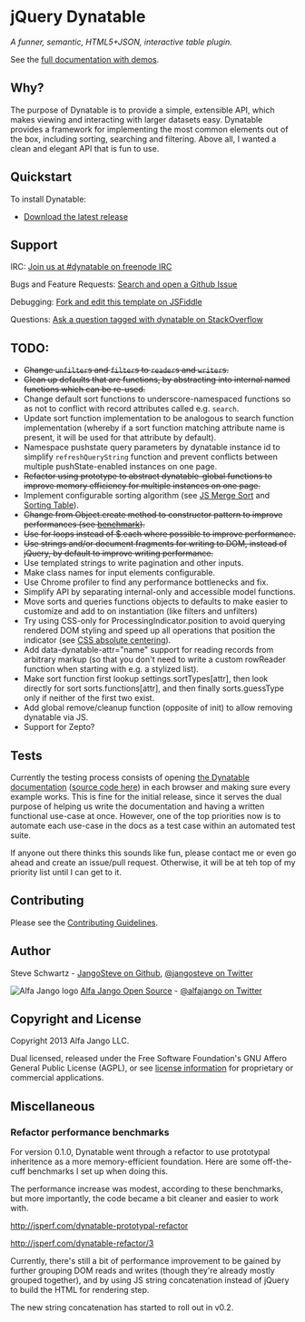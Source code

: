 # jQuery Dynatable

*A funner, semantic, HTML5+JSON, interactive table plugin.*

See the [full documentation with demos](http://www.dynatable.com).

## Why?

The purpose of Dynatable is to provide a simple, extensible API, which
makes viewing and interacting with larger datasets easy. Dynatable
provides a framework for implementing the most common elements out of
the box, including sorting, searching and filtering. Above
all, I wanted a clean and elegant API that is fun to use.

## Quickstart

To install Dynatable:

* [Download the latest release](http://jspkg.com/packages/dynatable)

## Support

IRC: [Join us at #dynatable on freenode IRC](irc://chat.freenode.net/dynatable)

Bugs and Feature Requests: [Search and open a Github Issue](https://github.com/alfajango/jquery-dynatable/issues)

Debugging: [Fork and edit this template on JSFiddle](http://jsfiddle.net/ty3b7/)

Questions: [Ask a question tagged with dynatable on
StackOverflow](http://stackoverflow.com/questions/tagged/dynatable)

## TODO:

* ~~Change `unfilter`s and `filter`s to `reader`s and `writer`s.~~
* ~~Clean up defaults that are functions, by abstracting into internal
  named functions which can be re-used.~~
* Change default sort functions to underscore-namespaced functions so as
  not to conflict with record attributes called e.g. `search`.
* Update sort function implementation to be analogous to search function
  implementation (whereby if a sort function matching attribute name is
  present, it will be used for that attribute by default).
* Namespace pushstate query parameters by dynatable instance id to
  simplify `refreshQueryString` function and prevent conflicts between
  multiple pushState-enabled instances on one page.
* ~~Refactor using prototype to abstract dynatable-global functions to
  improve memory efficiency for multiple instances on one page.~~
* Implement configurable sorting algorithm (see
  [JS Merge Sort](http://en.literateprograms.org/Merge_sort_%28JavaScript%29) and [Sorting Table](http://blog.vjeux.com/2010/javascript/javascript-sorting-table.html)).
* ~~Change from Object.create method to constructor pattern to improve
  performances (see
  [benchmark](http://jsperf.com/object-create-vs-constructor-vs-object-literal/7)).~~
* ~~Use for loops instead of $.each where possible to improve
  performance.~~
* ~~Use strings and/or document fragments for writing to DOM, instead of
  jQuery, by default to improve writing performance.~~
* Use templated strings to write pagination and other inputs.
* Make class names for input elements configurable.
* Use Chrome profiler to find any performance bottlenecks and fix.
* Simplify API by separating internal-only and accessible model
  functions.
* Move sorts and queries functions objects to defaults to make easier to
  customize and add to on instantiation (like filters and unfilters)
* Try using CSS-only for ProcessingIndicator.position to avoid querying
  rendered DOM styling and speed up all operations that position the
  indicator (see [CSS absolute
  centering](http://codepen.io/shshaw/full/gEiDt)).
* Add data-dynatable-attr="name" support for reading records from
  arbitrary markup (so that you don't need to write a custom rowReader
  function when starting with e.g. a stylized list).
* Make sort function first lookup settings.sortTypes[attr], then look
  directly for sort sorts.functions[attr], and then finally
  sorts.guessType only if neither of the first two exist.
* Add global remove/cleanup function (opposite of init) to allow
  removing dynatable via JS.
* Support for Zepto?

## Tests

Currently the testing process consists of opening [the Dynatable
documentation](http://os.alfajango.com/dynatable)
([source code
here](https://github.com/alfajango/alfajango.github.com/blob/master/_posts/2012-01-09-dynatable.md)) in
each browser and making sure every example works. This is fine for the
initial release, since it serves the dual purpose of helping us write
the documentation and having a written functional use-case at once.
However, one of the top priorities now is to automate each use-case in
the docs as a test case within an automated test suite.

If anyone out there thinks this sounds like fun, please contact me or
even go ahead and create an issue/pull request. Otherwise, it will be at
teh top of my priority list until I can get to it.

## Contributing

Please see the [Contributing Guidelines](https://github.com/JangoSteve/jquery-dynatable/blob/master/CONTRIBUTING.md).

## Author

Steve Schwartz -
[JangoSteve on Github](https://github.com/JangoSteve),
[@jangosteve on Twitter](https://twitter.com/jangosteve)

![Alfa Jango logo](https://s3.amazonaws.com/s3.alfajango.com/github-readmes/AlfaJango_Logo_Black_noname-tiny.png)
[Alfa Jango Open Source](http://os.alfajango.com) -
[@alfajango on Twitter](https://twitter.com/alfajango)

## Copyright and License

Copyright 2013 Alfa Jango LLC.

Dual licensed, released under the Free Software Foundation's
GNU Affero General Public License (AGPL), or see [license
information](http://www.dynatable.com/license) for proprietary or
commercial applications.

## Miscellaneous

### Refactor performance benchmarks

For version 0.1.0, Dynatable went through a refactor to use prototypal
inheritence as a more memory-efficient foundation. Here are some
off-the-cuff benchmarks I set up when doing this.

The performance increase was modest, according to these benchmarks, but
more importantly, the code became a bit cleaner and easier to work with.

http://jsperf.com/dynatable-prototypal-refactor

http://jsperf.com/dynatable-refactor/3

Currently, there's still a bit of performance improvement to be gained
by further grouping DOM reads and writes (though they're already mostly
grouped together), and by using JS string concatenation instead of
jQuery to build the HTML for rendering step.

The new string concatenation has started to roll out in v0.2.
